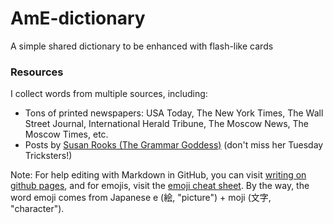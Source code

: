 # AmE-dictionary
A simple shared dictionary to be enhanced with flash-like cards

### Resources

I collect words from multiple sources, including:
* Tons of printed newspapers: USA Today, The New York Times, The Wall Street Journal, International Herald Tribune, The Moscow News, The Moscow Times, etc.
* Posts by [Susan Rooks (The Grammar Goddess)](https://www.linkedin.com/in/grammargoddess) (don't miss her Tuesday Tricksters!)

Note: For help editing with Markdown in GitHub, you can visit [writing on github pages](https://help.github.com/categories/writing-on-github/), and for emojis, visit the [emoji cheat sheet](http://www.emoji-cheat-sheet.com/). By the way, the word emoji comes from Japanese e (絵, "picture") + moji (文字, "character").
